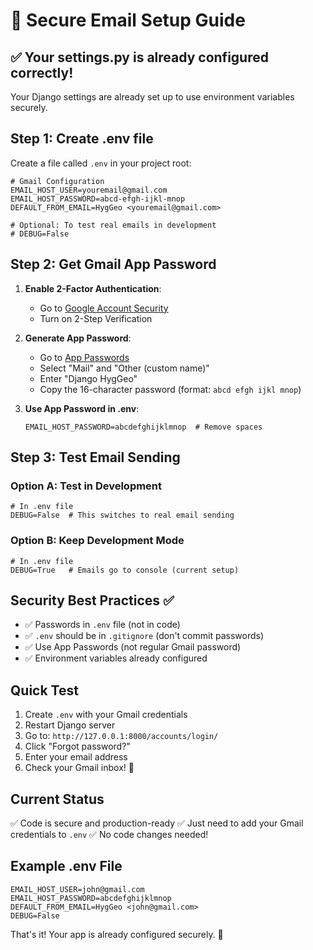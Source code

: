# 🔐 Secure Email Setup Guide

## ✅ Your settings.py is already configured correctly!

Your Django settings are already set up to use environment variables securely.

## Step 1: Create .env file

Create a file called `.env` in your project root:

```env
# Gmail Configuration
EMAIL_HOST_USER=youremail@gmail.com
EMAIL_HOST_PASSWORD=abcd-efgh-ijkl-mnop
DEFAULT_FROM_EMAIL=HygGeo <youremail@gmail.com>

# Optional: To test real emails in development
# DEBUG=False
```

## Step 2: Get Gmail App Password

1. **Enable 2-Factor Authentication**:
   - Go to [Google Account Security](https://myaccount.google.com/security)
   - Turn on 2-Step Verification

2. **Generate App Password**:
   - Go to [App Passwords](https://myaccount.google.com/apppasswords)
   - Select "Mail" and "Other (custom name)"
   - Enter "Django HygGeo"
   - Copy the 16-character password (format: `abcd efgh ijkl mnop`)

3. **Use App Password in .env**:
   ```env
   EMAIL_HOST_PASSWORD=abcdefghijklmnop  # Remove spaces
   ```

## Step 3: Test Email Sending

### Option A: Test in Development
```env
# In .env file
DEBUG=False  # This switches to real email sending
```

### Option B: Keep Development Mode
```env
# In .env file
DEBUG=True   # Emails go to console (current setup)
```

## Security Best Practices ✅

- ✅ Passwords in `.env` file (not in code)
- ✅ `.env` should be in `.gitignore` (don't commit passwords)
- ✅ Use App Passwords (not regular Gmail password)
- ✅ Environment variables already configured

## Quick Test

1. Create `.env` with your Gmail credentials
2. Restart Django server
3. Go to: `http://127.0.0.1:8000/accounts/login/`
4. Click "Forgot password?"
5. Enter your email address
6. Check your Gmail inbox! 📧

## Current Status
✅ Code is secure and production-ready
✅ Just need to add your Gmail credentials to `.env`
✅ No code changes needed!

## Example .env File
```env
EMAIL_HOST_USER=john@gmail.com
EMAIL_HOST_PASSWORD=abcdefghijklmnop
DEFAULT_FROM_EMAIL=HygGeo <john@gmail.com>
DEBUG=False
```

That's it! Your app is already configured securely. 🎉